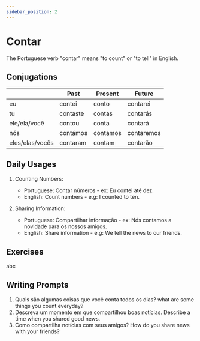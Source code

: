 ```yaml
---
sidebar_position: 2
---
```


# Contar

The Portuguese verb "contar" means "to count" or "to tell" in English.

## Conjugations

|                 | Past     | Present  | Future     |
| --------------- | -------- | -------- | ---------- |
| eu              | contei   | conto    | contarei   |
| tu              | contaste | contas   | contarás   |
| ele/ela/você    | contou   | conta    | contará    |
| nós             | contámos | contamos | contaremos |
| eles/elas/vocês | contaram | contam   | contarão   |

## Daily Usages

1. Counting Numbers:

   - Portuguese: Contar números - ex: Eu contei até dez.
   - English: Count numbers - e.g: I counted to ten.

2. Sharing Information:

   - Portuguese: Compartilhar informação - ex: Nós contamos a novidade para os nossos amigos.
   - English: Share information - e.g: We tell the news to our friends.

## Exercises

abc

## Writing Prompts

1. Quais são algumas coisas que você conta todos os dias? what are some things you count everyday?
2. Descreva um momento em que compartilhou boas notícias. Describe a time when you shared good news.
3. Como compartilha notícias com seus amigos? How do you share news with your friends?
